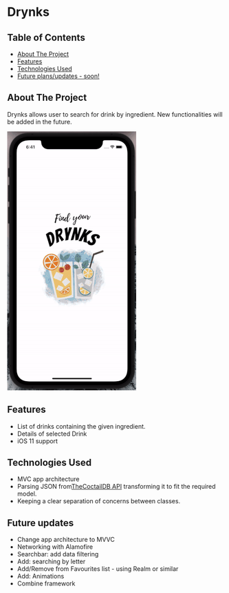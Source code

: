 # Drynks

<!-- TABLE OF CONTENTS -->
## Table of Contents

* [About The Project](#about-the-project)
* [Features](#features)
* [Technologies Used](#technologies-used)
* [Future plans/updates - soon!](#future-updates)

<!-- ABOUT THE PROJECT -->
## About The Project

Drynks allows user to search for drink by ingredient. New functionalities will be added in the future.

![alt text](https://github.com/lukaszcettler/Drynks/blob/main/DrynksPresentation.gif)


## Features
   - List of drinks containing the given ingredient.
   - Details of selected Drink
   - iOS 11 support

## Technologies Used

* MVC app architecture
* Parsing JSON from[TheCoctailDB API](https://www.thecocktaildb.com/) transforming it to fit the required model.
* Keeping a clear separation of concerns between classes.

## Future updates
* Change app architecture to MVVC
* Networking with Alamofire
* Searchbar: add data filtering
* Add: searching by letter
* Add/Remove from Favourites list - using Realm or similar
* Add: Animations
* Combine framework
